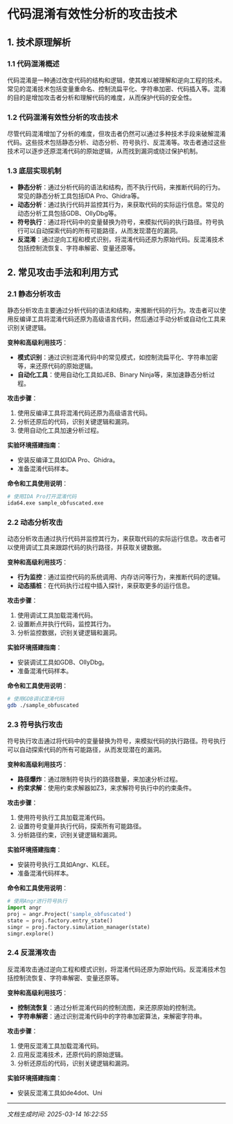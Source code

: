 # 代码混淆有效性分析的攻击技术

## 1. 技术原理解析

### 1.1 代码混淆概述
代码混淆是一种通过改变代码的结构和逻辑，使其难以被理解和逆向工程的技术。常见的混淆技术包括变量重命名、控制流扁平化、字符串加密、代码插入等。混淆的目的是增加攻击者分析和理解代码的难度，从而保护代码的安全性。

### 1.2 代码混淆有效性分析的攻击技术
尽管代码混淆增加了分析的难度，但攻击者仍然可以通过多种技术手段来破解混淆代码。这些技术包括静态分析、动态分析、符号执行、反混淆等。攻击者通过这些技术可以逐步还原混淆代码的原始逻辑，从而找到漏洞或绕过保护机制。

### 1.3 底层实现机制
- **静态分析**：通过分析代码的语法和结构，而不执行代码，来推断代码的行为。常见的静态分析工具包括IDA Pro、Ghidra等。
- **动态分析**：通过执行代码并监控其行为，来获取代码的实际运行信息。常见的动态分析工具包括GDB、OllyDbg等。
- **符号执行**：通过将代码中的变量替换为符号，来模拟代码的执行路径。符号执行可以自动探索代码的所有可能路径，从而发现潜在的漏洞。
- **反混淆**：通过逆向工程和模式识别，将混淆代码还原为原始代码。反混淆技术包括控制流恢复、字符串解密、变量还原等。

## 2. 常见攻击手法和利用方式

### 2.1 静态分析攻击
静态分析攻击主要通过分析代码的语法和结构，来推断代码的行为。攻击者可以使用反编译工具将混淆代码还原为高级语言代码，然后通过手动分析或自动化工具来识别关键逻辑。

**变种和高级利用技巧**：
- **模式识别**：通过识别混淆代码中的常见模式，如控制流扁平化、字符串加密等，来还原代码的原始逻辑。
- **自动化工具**：使用自动化工具如JEB、Binary Ninja等，来加速静态分析过程。

**攻击步骤**：
1. 使用反编译工具将混淆代码还原为高级语言代码。
2. 分析还原后的代码，识别关键逻辑和漏洞。
3. 使用自动化工具加速分析过程。

**实验环境搭建指南**：
- 安装反编译工具如IDA Pro、Ghidra。
- 准备混淆代码样本。

**命令和工具使用说明**：
```bash
# 使用IDA Pro打开混淆代码
ida64.exe sample_obfuscated.exe
```

### 2.2 动态分析攻击
动态分析攻击通过执行代码并监控其行为，来获取代码的实际运行信息。攻击者可以使用调试工具来跟踪代码的执行路径，并获取关键数据。

**变种和高级利用技巧**：
- **行为监控**：通过监控代码的系统调用、内存访问等行为，来推断代码的逻辑。
- **动态插桩**：在代码执行过程中插入探针，来获取更多的运行信息。

**攻击步骤**：
1. 使用调试工具加载混淆代码。
2. 设置断点并执行代码，监控其行为。
3. 分析监控数据，识别关键逻辑和漏洞。

**实验环境搭建指南**：
- 安装调试工具如GDB、OllyDbg。
- 准备混淆代码样本。

**命令和工具使用说明**：
```bash
# 使用GDB调试混淆代码
gdb ./sample_obfuscated
```

### 2.3 符号执行攻击
符号执行攻击通过将代码中的变量替换为符号，来模拟代码的执行路径。符号执行可以自动探索代码的所有可能路径，从而发现潜在的漏洞。

**变种和高级利用技巧**：
- **路径爆炸**：通过限制符号执行的路径数量，来加速分析过程。
- **约束求解**：使用约束求解器如Z3，来求解符号执行中的约束条件。

**攻击步骤**：
1. 使用符号执行工具加载混淆代码。
2. 设置符号变量并执行代码，探索所有可能路径。
3. 分析路径约束，识别关键逻辑和漏洞。

**实验环境搭建指南**：
- 安装符号执行工具如Angr、KLEE。
- 准备混淆代码样本。

**命令和工具使用说明**：
```python
# 使用Angr进行符号执行
import angr
proj = angr.Project('sample_obfuscated')
state = proj.factory.entry_state()
simgr = proj.factory.simulation_manager(state)
simgr.explore()
```

### 2.4 反混淆攻击
反混淆攻击通过逆向工程和模式识别，将混淆代码还原为原始代码。反混淆技术包括控制流恢复、字符串解密、变量还原等。

**变种和高级利用技巧**：
- **控制流恢复**：通过分析混淆代码的控制流图，来还原原始的控制流。
- **字符串解密**：通过识别混淆代码中的字符串加密算法，来解密字符串。

**攻击步骤**：
1. 使用反混淆工具加载混淆代码。
2. 应用反混淆技术，还原代码的原始逻辑。
3. 分析还原后的代码，识别关键逻辑和漏洞。

**实验环境搭建指南**：
- 安装反混淆工具如de4dot、Uni

---

*文档生成时间: 2025-03-14 16:22:55*

